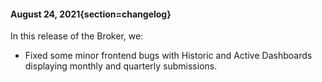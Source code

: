 #### August 24, 2021{section=changelog}
In this release of the Broker, we:

* Fixed some minor frontend bugs with Historic and Active Dashboards displaying monthly and quarterly submissions.
